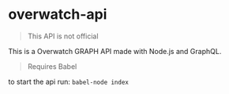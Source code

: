# overwatch-api
> This API is not official

This is a Overwatch GRAPH API made ​​with Node.js and GraphQL.

> Requires Babel

to start the api run:
`babel-node index`
